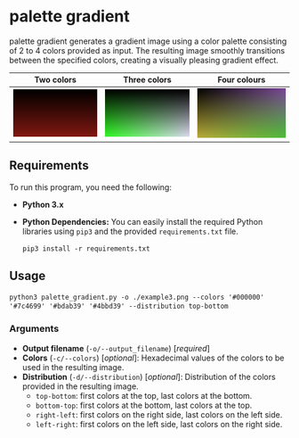 # palette gradient

palette gradient generates a gradient image using a color palette consisting of 2 to 4 colors provided as input. The resulting image smoothly transitions between the specified colors, creating a visually pleasing gradient effect.

| Two colors    | Three colors   | Four colours  |
|     :---:     |      :---:     |     :---:     |
| ![two colors](examples/example1.png)   | ![three colors](examples/example2.png)     | ![four colors](examples/example3.png)    |


## Requirements

To run this program, you need the following:

- **Python 3.x**

- **Python Dependencies:** You can easily install the required Python libraries using `pip3` and the provided `requirements.txt` file.

   ```shell
   pip3 install -r requirements.txt
   ```

## Usage

```shell
python3 palette_gradient.py -o ./example3.png --colors '#000000' '#7c4699' '#bdab39' '#4bbd39' --distribution top-bottom
```

### Arguments
- **Output filename** (`-o/--output_filename`) [_required_]
- **Colors** (`-c/--colors`) [_optional_]: Hexadecimal values of the colors to be used in the resulting image.
- **Distribution** (`-d/--distribution`) [_optional_]: Distribution of the colors provided in the resulting image. 
    - `top-bottom`: first colors at the top, last colors at the bottom.
    - `bottom-top`: first colors at the bottom, last colors at the top.
    - `right-left`: first colors on the right side, last colors on the left side.
    - `left-right`: first colors on the left side, last colors on the right side.